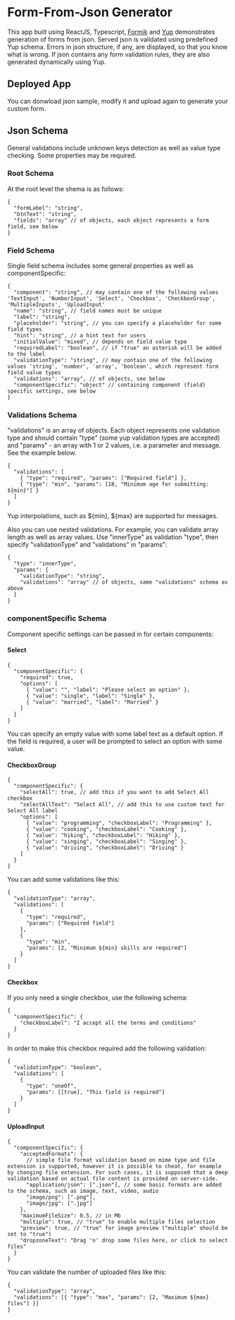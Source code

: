 # Form-From-Json Generator

This app built using ReactJS, Typescript, [Formik](https://www.npmjs.com/package/formik) and [Yup](https://www.npmjs.com/package/yup) demonstrates generation of forms from json. Served json is validated using predefined Yup schema. Errors in json structure, if any, are displayed, so that you know what is wrong. If json contains any form validation rules, they are also generated dynamically using Yup.

## Deployed App

You can donwload json sample, modify it and upload again to generate your custom form.

## Json Schema

General validations include unknown keys detection as well as value type checking. Some properties may be required.

### Root Schema

At the root level the shema is as follows:

```jsonc
{
  "formLabel": "string",
  "btnText": "string",
  "fields": "array" // of objects, each object represents a form field, see below
}
```

### Field Schema

Single field schema includes some general properties as well as componentSpecific:

```jsonc
{
  "component": "string", // may contain one of the following values 'TextInput', 'NumberInput', 'Select', 'Checkbox', 'CheckboxGroup', 'MultipleInputs', 'UploadInput'
  "name": "string", // field names must be unique
  "label": "string",
  "placeholder": "string", // you can specify a placeholder for some field types
  "hint": "string", // a hint text for users
  "initialValue": "mixed", // depends on field value type
  "requiredLabel": "boolean", // if "true" an asterisk will be added to the label
  "validationType": "string", // may contain one of the following values 'string', 'number', 'array', 'boolean', which represent form field value types
  "validations": "array", // of objects, see below
  "componentSpecific": "object" // containing component (field) specific settings, see below
}
```

### Validations Schema

"validations" is an array of objects. Each object represents one validation type and should contain "type" (some yup validation types are accepted) and "params" - an array with 1 or 2 values, i.e. a parameter and message. See the example below.

```jsonc
{
  "validations": [
    { "type": "required", "params": ["Required field"] },
    { "type": "min", "params": [18, "Minimum age for submitting: ${min}"] }
  ]
}
```

Yup interpolations, such as ${min}, ${max} are supported for messages.

Also you can use nested validations. For example, you can validate array length as well as array values. Use "innerType" as validation "type", then specify "validationType" and "validations" in "params":

```jsonc
{
  "type": "innerType",
  "params": {
    "validationType": "string",
    "validations": "array" // of objects, same "validations" schema as above
  }
}
```

### componentSpecific Schema

Component specific settings can be passed in for certain components:

#### Select

```jsonc
{
  "componentSpecific": {
    "required": true,
    "options": [
      { "value": "", "label": "Please select an option" },
      { "value": "single", "label": "Single" },
      { "value": "married", "label": "Married" }
    ]
  }
}
```

You can specify an empty value with some label text as a default option. If the field is required, a user will be prompted to select an option with some value.

#### CheckboxGroup

```jsonc
{
  "componentSpecific": {
    "selectAll": true, // add this if you want to add Select All checkbox
    "selectAllText": "Select All", // add this to use custom text for Select All label
    "options": [
      { "value": "programming", "checkboxLabel": "Programming" },
      { "value": "cooking", "checkboxLabel": "Cooking" },
      { "value": "hiking", "checkboxLabel": "Hiking" },
      { "value": "singing", "checkboxLabel": "Singing" },
      { "value": "driving", "checkboxLabel": "Driving" }
    ]
  }
}
```

You can add some validations like this:

```jsonc
{
  "validationType": "array",
  "validations": [
    {
      "type": "required",
      "params": ["Required field"]
    },
    {
      "type": "min",
      "params": [2, "Minimum ${min} skills are required"]
    }
  ]
}
```

#### Checkbox

If you only need a single checkbox, use the following schema:

```jsonc
{
  "componentSpecific": {
    "checkboxLabel": "I accept all the terms and conditions"
  }
}
```

In order to make this checkbox required add the following validation:

```jsonc
{
  "validationType": "boolean",
  "validations": [
    {
      "type": "oneOf",
      "params": [[true], "This field is required"]
    }
  ]
}
```

#### UploadInput

```jsonc
{
  "componentSpecific": {
    "acceptedFormats": {
      // simple file format validation based on mime type and file extension is supported, however it is possible to cheat, for example by changing file extension. For such cases, it is supposed that a deep validation based on actual file content is provided on server-side.
      "application/json": [".json"], // some basic formats are added to the schema, such as image, text, video, audio
      "image/png": [".png"],
      "image/jpg": [".jpg"]
    },
    "maximumFileSize": 0.5, // in Mb
    "multiple": true, // "true" to enable multiple files selection
    "preview": true, // "true" for image preview ("multiple" should be set to "true")
    "dropzoneText": "Drag 'n' drop some files here, or click to select files"
  }
}
```

You can validate the number of uploaded files like this:

```jsonc
{
  "validationType": "array",
  "validations": [{ "type": "max", "params": [2, "Maximum ${max} files"] }]
}
```
